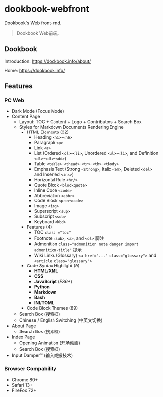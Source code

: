 # dookbook-webfront

Dookbook's Web front-end.

> Dookbook Web前端。

## Dookbook

Introduction: <https://dookbook.info/about/>

Home: <https://dookbook.info/>

## Features

### PC Web

- Dark Mode (Focus Mode)
- Content Page
  - Layout: TOC + Content + Logo + Contributors + Search Box
  - Styles for Markdown Documents Rendering Engine
    - HTML Elements (32)
      - Heading `<h1>`-`<h6>`
      - Paragraph `<p>`
      - Link `<a>`
      - List (Ordered `<ol>`-`<li>`, Unordered `<ul>`-`<li>`, and Definition `<dl>`-`<dt>`-`<dd>`)
      - Table `<table>`-`<thead>`-`<tr>`-`<th>`-`<tbody>`
      - Emphasis Text (Strong `<strong>`, Italic `<em>`, Deleted `<del>` and Inserted `<ins>`)
      - Horizontal Rule `<hr/>`
      - Quote Block `<blockquote>`
      - Inline Code `<code>`
      - Abbreviation `<abbr>`
      - Code Block `<pre><code>`
      - Image `<img>`
      - Superscript `<sup>`
      - Subscript `<sub>`
      - Keyboard `<kbd>`
    - Features (4)
      - TOC `class ="toc"`
      - Footnote `<sub>`, `<a>`, and `<ol>` 脚注
      - Admonition `class="admonition note danger import admonition-title"` 提示
      - Wiki Links (Glossary) `<a href="..." class="glossary">` and `<article class="glossary">`
    - Code Syntax Highlight (9)
      - **HTML**/**XML**
      - **CSS**
      - **JavaScript** (*ES6+*)
      - **Python**
      - **Markdown**
      - **Bash**
      - **INI**/**TOML**
    - Code Block Themes (89)
  - Search Box (搜索框)
  - Chinese / English Switching (中英文切换)
- About Page
  - Search Box (搜索框)
- Index Page
  - Opening Animation (开场动画)
  - Search Box (搜索框)
- Input Damper™ (输入减振技术)

### Browser Compability

- Chrome 80+
- Safari 13+
- FireFox 72+
